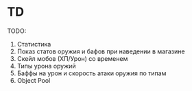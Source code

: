 # TD
TODO:
1) Статистика
2) Показ статов оружия и бафов при наведении в магазине
3) Скейл мобов (ХП/Урон) со временем
4) Типы урона оружий
5) Баффы на урон и скорость атаки оружия по типам
6) Object Pool
